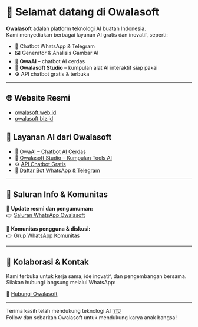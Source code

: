 # 👋 Selamat datang di Owalasoft

**Owalasoft** adalah platform teknologi AI buatan Indonesia.  
Kami menyediakan berbagai layanan AI gratis dan inovatif, seperti:

- 🤖 Chatbot WhatsApp & Telegram
- 🖼️ Generator & Analisis Gambar AI
- 🧠 **OwaAI** – chatbot AI cerdas
- 🧰 **Owalasoft Studio** – kumpulan alat AI interaktif siap pakai
- ⚙️ API chatbot gratis & terbuka

---

## 🌐 Website Resmi

- [owalasoft.web.id](https://www.owalasoft.web.id)  
- [owalasoft.biz.id](https://www.owalasoft.biz.id)

## 🧠 Layanan AI dari Owalasoft

- 🧠 [OwaAI – Chatbot AI Cerdas](https://www.owaai.web.id)  
- 🧰 [Owalasoft Studio – Kumpulan Tools AI](https://www.owalasoft.web.id/studio)  
- ⚙️ [API Chatbot Gratis](https://api.owalasoft.web.id)  
- 🤖 [Daftar Bot WhatsApp & Telegram](https://bot.owalasoft.biz.id)

---

## 📢 Saluran Info & Komunitas

🔔 **Update resmi dan pengumuman:**  
👉 [Saluran WhatsApp Owalasoft](https://whatsapp.com/channel/0029VaXUbMJG8l5N9AjkYK1F)

💬 **Komunitas pengguna & diskusi:**  
👉 [Grup WhatsApp Komunitas](https://chat.whatsapp.com/HhQfG7KPn9VJTmA89Lq3Pe)

---

## 🤝 Kolaborasi & Kontak

Kami terbuka untuk kerja sama, ide inovatif, dan pengembangan bersama.  
Silakan hubungi langsung melalui WhatsApp:

📩 [Hubungi Owalasoft](https://wa.me/message/BNTMDGF3Y7GWP1)

---

Terima kasih telah mendukung teknologi AI 🇮🇩  
Follow dan sebarkan Owalasoft untuk mendukung karya anak bangsa!

